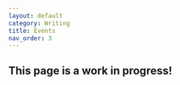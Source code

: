 ```yaml
---
layout: default
category: Writing
title: Events
nav_order: 3
---
```


## This page is a work in progress!
